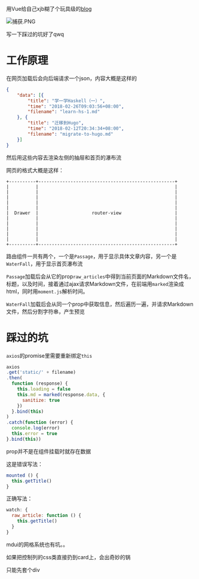 用Vue给自己xjb糊了个玩具级的[blog](https://margatroid-vue-blog.netlify.com/)

![捕获.PNG](https://i.loli.net/2018/04/05/5ac601a1ba6be.png)

<!--more-->

写一下踩过的坑好了qwq

# 工作原理

在网页加载后会向后端请求一个json，内容大概是这样的

``` json
{
    "data": [{
        "title": "学一学Haskell（一）",
        "time": "2018-02-26T09:03:56+08:00",
        "filename": "learn-hs-1.md"
    }, {
        "title": "迁移到Hugo",
        "time": "2018-02-12T20:34:34+08:00",
        "filename": "migrate-to-hugo.md"
    }]
}
```

然后用这些内容去渲染左侧的抽屉和首页的瀑布流

网页的格式大概是这样：

``` nohighlight
+----------+---------------------------------------------------+
|          |                                                   |
|          |                                                   |
|          |                                                   |
|          |                                                   |
|          |                                                   |
|  Drawer  |                    router-view                    |
|          |                                                   |
|          |                                                   |
|          |                                                   |
|          |                                                   |
|          |                                                   |
+----------+---------------------------------------------------+
```



路由组件一共有两个，一个是`Passage`，用于显示具体文章内容，另一个是`WaterFall`，用于显示首页瀑布流

`Passage`加载后会从它的prop`raw_articles`中得到当前页面的Markdown文件名，标题，以及时间，接着通过ajax请求Markdown文件，在前端用`marked`渲染成html，同时用`moment.js`解析时间。

`WaterFall`加载后会从同一个prop中获取信息，然后遍历一遍，并请求Markdown文件，然后分割字符串，产生预览

# 踩过的坑

`axios`的promise里需要重新绑定`this`

``` js
axios
.get('static/' + filename)
.then(
  function (response) {
    this.loading = false
    this.md = marked(response.data, {
      sanitize: true
    })
  }.bind(this)
)
.catch(function (error) {
  console.log(error)
  this.error = true
}.bind(this))
```

prop并不是在组件挂载时就存在数据

这是错误写法：

``` js
mounted () {
  this.getTitle()
}
```

正确写法：

``` js
watch: {
  raw_article: function () {
    this.getTitle()
  }
}
```

mdui的网格系统也有坑。。

如果把控制列的css类直接扔到card上，会出奇妙的锅

只能先套个div

